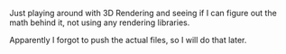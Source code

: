 Just playing around with 3D Rendering and seeing if I can figure out the math behind it, not using any rendering libraries.

Apparently I forgot to push the actual files, so I will do that later.
